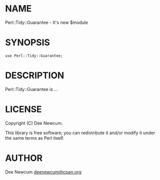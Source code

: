 
# NAME

Perl::Tidy::Guarantee - It's new $module

# SYNOPSIS

    use Perl::Tidy::Guarantee;

# DESCRIPTION

Perl::Tidy::Guarantee is ...

# LICENSE

Copyright (C) Dee Newcum.

This library is free software; you can redistribute it and/or modify
it under the same terms as Perl itself.

# AUTHOR

Dee Newcum <deenewcum@cpan.org>
